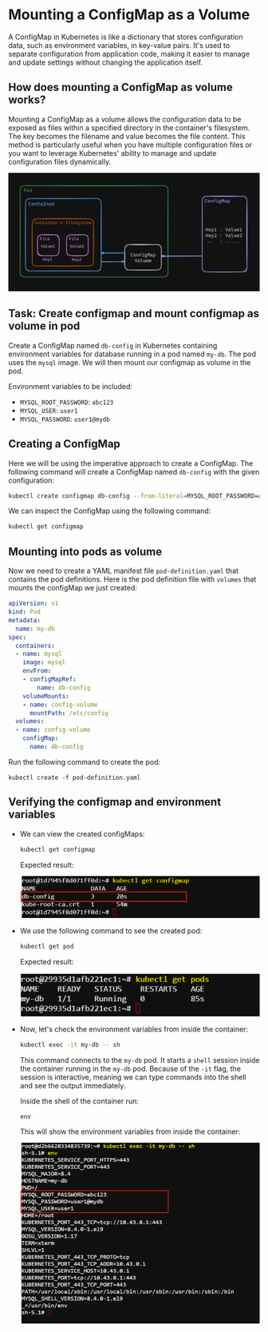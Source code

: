 #  Mounting a ConfigMap as a Volume

A ConfigMap in Kubernetes is like a dictionary that stores configuration data, such as environment variables, in key-value pairs. It's used to separate configuration from application code, making it easier to manage and update settings without changing the application itself.

## How does mounting a ConfigMap as volume works?

Mounting a ConfigMap as a volume allows the configuration data to be exposed as files within a specified directory in the container's filesystem. The key becomes the filename and value becomes the file content. This method is particularly useful when you have multiple configuration files or you want to leverage Kubernetes' ability to manage and update configuration files dynamically.

![alt text](./images/image.png)

## Task: Create configmap and mount configmap as volume in pod
Create a ConfigMap named `db-config` in Kubernetes containing environment variables for database running in a pod named `my-db`. The pod uses the `mysql` image. We will then mount our configmap as volume in the pod.

Environment variables to be included:

- `MYSQL_ROOT_PASSWORD`: `abc123`
- `MYSQL_USER`: `user1`
- `MYSQL_PASSWORD`: `user1@mydb`


## Creating a ConfigMap

Here we will be using the imperative approach to create a ConfigMap. The following command will create a ConfigMap named `db-config` with the given configuration:

```bash
kubectl create configmap db-config --from-literal=MYSQL_ROOT_PASSWORD=abc123 --from-literal=MYSQL_USER=user1 --from-literal=MYSQL_PASSWORD=user1@mydb
```

We can inspect the ConfigMap using the following command:

```bash
kubectl get configmap
```


## Mounting into pods as volume

Now we need to create a YAML manifest file `pod-definition.yaml` that contains the pod definitions. Here is the pod definition file with `volumes` that mounts the configMap we just created:

```yaml
apiVersion: v1
kind: Pod
metadata:
  name: my-db
spec:
  containers:
  - name: mysql
    image: mysql
    envFrom:
    - configMapRef:
        name: db-config
    volumeMounts:
    - name: config-volume
      mountPath: /etc/config
  volumes:
  - name: config-volume
    configMap:
      name: db-config

```

Run the following command to create the pod:
```
kubectl create -f pod-definition.yaml
```



## Verifying the configmap and environment variables

- We can view the created configMaps: 
    
  ```bash
  kubectl get configmap
  ```

  Expected result:

  ![alt text](./images/image-1.png)


- We use the following command to see the created pod:

  ```bash
  kubectl get pod
  ```
  Expected result:

  ![alt text](./images/image-2.png)


- Now, let's check the environment variables from inside the container:

  ```bash
  kubectl exec -it my-db -- sh
  ```

  This command connects to the `my-db` pod. It starts a `shell` session inside the container running in the `my-db` pod. Because of the `-it` flag, the session is interactive, meaning we can type commands into the shell and see the output immediately.

  Inside the shell of the container run:
  ```shell
  env
  ```

  This will show the environment variables from inside the container:

  ![alt text](./images/image-3.png)